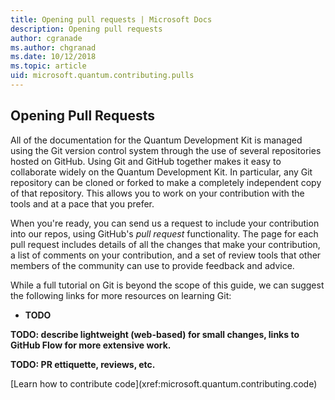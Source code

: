 ```yaml
---
title: Opening pull requests | Microsoft Docs
description: Opening pull requests
author: cgranade
ms.author: chgranad
ms.date: 10/12/2018
ms.topic: article
uid: microsoft.quantum.contributing.pulls
---
```


## Opening Pull Requests ##

All of the documentation for the Quantum Development Kit is managed using the Git version control system through the use of several repositories hosted on GitHub.
Using Git and GitHub together makes it easy to collaborate widely on the Quantum Development Kit.
In particular, any Git repository can be cloned or forked to make a completely independent copy of that repository.
This allows you to work on your contribution with the tools and at a pace that you prefer.

When you're ready, you can send us a request to include your contribution into our repos, using GitHub's _pull request_ functionality.
The page for each pull request includes details of all the changes that make your contribution, a list of comments on your contribution, and a set of review tools that other members of the community can use to provide feedback and advice.

While a full tutorial on Git is beyond the scope of this guide, we can suggest the following links for more resources on learning Git:

- **TODO**

**TODO: describe lightweight (web-based) for small changes, links to GitHub Flow for more extensive work.**

**TODO: PR ettiquette, reviews, etc.**


<div class="nextstepaction">
[Learn how to contribute code](xref:microsoft.quantum.contributing.code)
</div>
